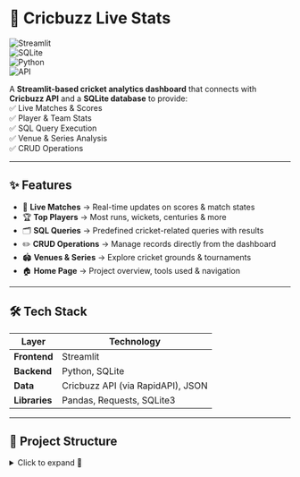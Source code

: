 # 🏏 Cricbuzz Live Stats  

![Streamlit](https://img.shields.io/badge/Framework-Streamlit-FF4B4B?logo=streamlit&logoColor=white)  
![SQLite](https://img.shields.io/badge/Database-SQLite-07405E?logo=sqlite&logoColor=white)  
![Python](https://img.shields.io/badge/Language-Python-3776AB?logo=python&logoColor=white)  
![API](https://img.shields.io/badge/API-Cricbuzz%20(RapidAPI)-0096FF?logo=cricket&logoColor=white)  

A **Streamlit-based cricket analytics dashboard** that connects with **Cricbuzz API** and a **SQLite database** to provide:  
✅ Live Matches & Scores  
✅ Player & Team Stats  
✅ SQL Query Execution  
✅ Venue & Series Analysis  
✅ CRUD Operations  

---

## ✨ Features  
- 📡 **Live Matches** → Real-time updates on scores & match states  
- 🏆 **Top Players** → Most runs, wickets, centuries & more  
- 🗂 **SQL Queries** → Predefined cricket-related queries with results  
- ✏️ **CRUD Operations** → Manage records directly from the dashboard  
- 🏟 **Venues & Series** → Explore cricket grounds & tournaments  
- 🏠 **Home Page** → Project overview, tools used & navigation  

---

## 🛠️ Tech Stack  
| Layer        | Technology |
|--------------|------------|
| **Frontend** | Streamlit |
| **Backend**  | Python, SQLite |
| **Data**     | Cricbuzz API (via RapidAPI), JSON |
| **Libraries**| Pandas, Requests, SQLite3 |

---

## 📂 Project Structure  

<details>
<summary>Click to expand 📂</summary>
cricbuzz_livestats/
├── main.py # Streamlit entry point
├── utils.py # Database + API helpers
├── pages/ # Multi-page Streamlit structure
│ ├── home.py
│ ├── live_matches.py
│ ├── top_stats.py
│ ├── sql_queries.py
│ ├── crud_operations.py
├── data/ # JSON data files
│ ├── all_team_players.json
│ ├── all_venues.json
│ ├── recent_matches.json
│ ├── player_stats.json
├── cricket.db # SQLite database
└── Project_report.pdf # Full project report

